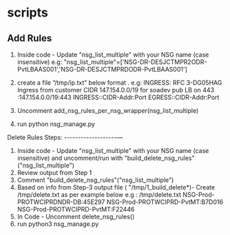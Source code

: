 # scripts

Add Rules
-----------
1. Inside code - 
        Update "nsg_list_multiple" with your NSG name (case insensitive) 
	e.g: 
	        "nsg_list_multiple"=['NSG-DR-DESJCTMPR2ODR-PvtLBAAS001','NSG-DR-DESJCTMPRDODR-PvtLBAAS001']

2. create a file “/tmp/ip.txt” below format .
	e.g: 
	INGRESS: RFC 3-DG05HAG Ingress from customer CIDR 147.154.0.0/19 for soadev pub LB on 443 :147.154.0.0/19:443
	INGRESS:<Description>:CIDR-Addr:Port
	EGRESS:<Description>:CIDR-Addr:Port

3. Uncomment add_nsg_rules_per_nsg_wrapper(nsg_list_multiple)
4) run 
	python nsg_manage.py


Delete Rules Steps:
-------------------—
1. Inside code - 
	Update "nsg_list_multiple" with your NSG name (case insensitive) and uncomment/run with "build_delete_nsg_rules"("nsg_list_multiple")
2. Review output from Step 1
3. Comment "build_delete_nsg_rules"("nsg_list_multiple")
4. Based on info from Step-3 output file ( "/tmp/1_build_delete*)- Create /tmp/delete.txt as per example below 
	e.g :  /tmp/delete.txt
	NSG-Prod-PROTWCIPRDNDR-DB:45E297
	NSG-Prod-PROTWCIPRD-PvtMT:B7D016
	NSG-Prod-PROTWCIPRD-PvtMT:F22446
5. In Code - Uncomment delete_nsg_rules()
6. run python3 nsg_manage.py
